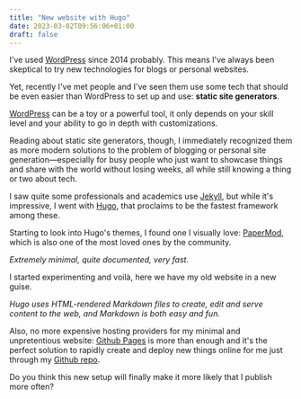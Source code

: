 ```yaml
---
title: "New website with Hugo"
date: 2023-03-02T09:56:06+01:00
draft: false
---
```


I've used [WordPress](https://wordpress.org) since 2014 probably. This means I've always been skeptical to try new technologies for blogs or personal websites.

Yet, recently I've met people and I've seen them use some tech that should be even easier than WordPress to set up and use: **static site generators**.

[WordPress](/posts/wp) can be a toy or a powerful tool, it only depends on your skill level and your ability to go in depth with customizations.

Reading about static site generators, though, I immediately recognized them as more modern solutions to the problem of blogging or personal site generation—especially for busy people who just want to showcase things and share with the world without losing weeks, all while still knowing a thing or two about tech.

I saw quite some professionals and academics use [Jekyll](http://jekyllrb.com/), but while it's impressive, I went with [Hugo](https://gohugo.io), that proclaims to be the fastest framework among these.

Starting to look into Hugo's themes, I found one I visually love: [PaperMod](https://github.com/adityatelange/hugo-PaperMod), which is also one of the most loved ones by the community.

_Extremely minimal, quite documented, very fast._

I started experimenting and voilà, here we have my old website in a new guise.

_Hugo uses HTML-rendered Markdown files to create, edit and serve content to the web, and Markdown is both easy and fun._

Also, no more expensive hosting providers for my minimal and unpretentious website: [Github Pages](https://pages.github.com/) is more than enough and it's the perfect solution to rapidly create and deploy new things online for me just through my [Github repo](https://github.com/vtfrc/vittoriofaraco).

Do you think this new setup will finally make it more likely that I publish more often?
